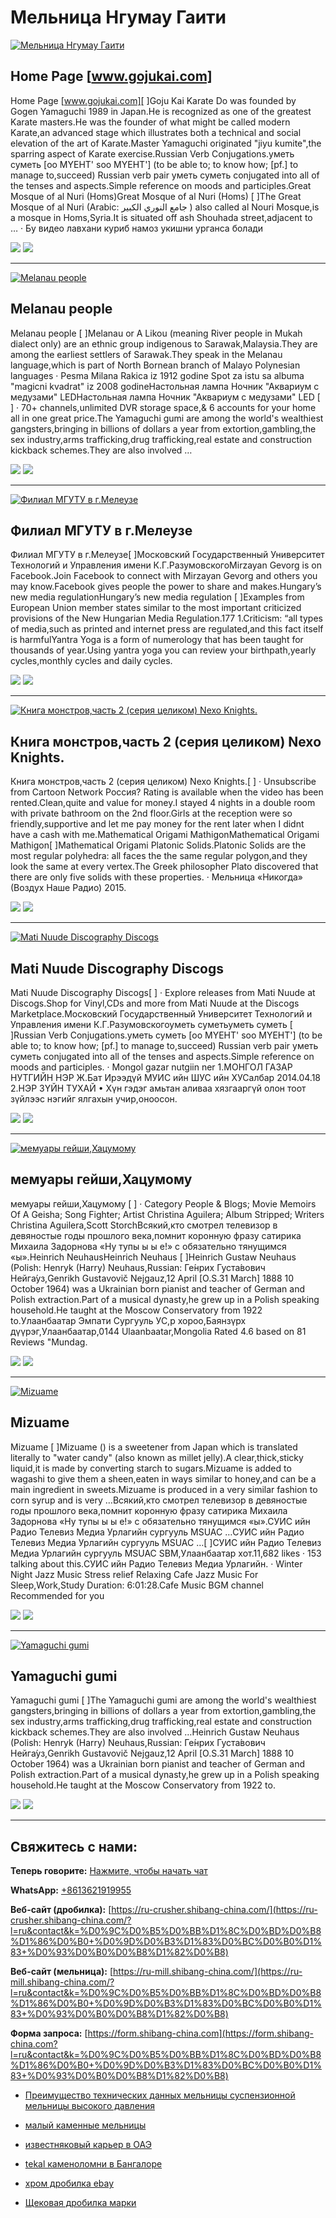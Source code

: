 # Мельница Нгумау Гаити

<a href="https://swt.shibang-china.com/?l=ru&img&k=%D0%9C%D0%B5%D0%BB%D1%8C%D0%BD%D0%B8%D1%86%D0%B0+%D0%9D%D0%B3%D1%83%D0%BC%D0%B0%D1%83+%D0%93%D0%B0%D0%B8%D1%82%D0%B8" target="_blank">![Мельница Нгумау Гаити](http://static.shibang-china.com/all-800x300/791.jpg)</a>

## Home Page [www.gojukai.com]
Home Page [www.gojukai.com][ ]Goju Kai Karate Do was founded by Gogen Yamaguchi 1989 in Japan.He is recognized as one of the greatest Karate masters.He was the founder of what might be called modern Karate,an advanced stage which illustrates both a technical and social elevation of the art of Karate.Master Yamaguchi originated &quot;jiyu kumite&quot;,the sparring aspect of Karate exercise.Russian Verb Conjugations.уметь суметь [oo MYEHT' soo MYEHT'] (to be able to; to know how; [pf.] to manage to,succeed) Russian verb pair уметь суметь conjugated into all of the tenses and aspects.Simple reference on moods and participles.Great Mosque of al Nuri (Homs)Great Mosque of al Nuri (Homs) [ ]The Great Mosque of al Nuri (Arabic: جامع النوري الكبير ‎) also called al Nouri Mosque,is a mosque in Homs,Syria.It is situated off ash Shouhada street,adjacent to …&nbsp;&#0183;&#32;Бу видео лавхани куриб намоз укишни урганса болади


<a href="https://whatsapp.shibangsoft.com/WhatsApp.php" target="_blank" title="WhatsApp">![](http://static.shibang-china.com/icon/whatsapp.png)</a> <a href="https://swt.shibang-china.com/?l=ru&icon&k=%D0%9C%D0%B5%D0%BB%D1%8C%D0%BD%D0%B8%D1%86%D0%B0+%D0%9D%D0%B3%D1%83%D0%BC%D0%B0%D1%83+%D0%93%D0%B0%D0%B8%D1%82%D0%B8" target="_blank">![](http://static.shibang-china.com/icon/chat-ru.png)</a>

---

<a href="https://swt.shibang-china.com/?l=ru&img&k=%D0%9C%D0%B5%D0%BB%D1%8C%D0%BD%D0%B8%D1%86%D0%B0+%D0%9D%D0%B3%D1%83%D0%BC%D0%B0%D1%83+%D0%93%D0%B0%D0%B8%D1%82%D0%B8" target="_blank">![Melanau people](http://static.shibang-china.com/all-800x300/440.jpg)</a>

## Melanau people
Melanau people [ ]Melanau or A Likou (meaning River people in Mukah dialect only) are an ethnic group indigenous to Sarawak,Malaysia.They are among the earliest settlers of Sarawak.They speak in the Melanau language,which is part of North Bornean branch of Malayo Polynesian languages&nbsp;&#0183;&#32;Pesma Milana Rakica iz 1912 godine Spot za istu sa albuma &quot;magicni kvadrat&quot; iz 2008 godineНастольная лампа Ночник &quot;Аквариум с медузами&quot; LEDНастольная лампа Ночник &quot;Аквариум с медузами&quot; LED [ ]&nbsp;&#0183;&#32;70+ channels,unlimited DVR storage space,&amp; 6 accounts for your home all in one great price.The Yamaguchi gumi are among the world's wealthiest gangsters,bringing in billions of dollars a year from extortion,gambling,the sex industry,arms trafficking,drug trafficking,real estate and construction kickback schemes.They are also involved …


<a href="https://whatsapp.shibangsoft.com/WhatsApp.php" target="_blank" title="WhatsApp">![](http://static.shibang-china.com/icon/whatsapp.png)</a> <a href="https://swt.shibang-china.com/?l=ru&icon&k=%D0%9C%D0%B5%D0%BB%D1%8C%D0%BD%D0%B8%D1%86%D0%B0+%D0%9D%D0%B3%D1%83%D0%BC%D0%B0%D1%83+%D0%93%D0%B0%D0%B8%D1%82%D0%B8" target="_blank">![](http://static.shibang-china.com/icon/chat-ru.png)</a>

---

<a href="https://swt.shibang-china.com/?l=ru&img&k=%D0%9C%D0%B5%D0%BB%D1%8C%D0%BD%D0%B8%D1%86%D0%B0+%D0%9D%D0%B3%D1%83%D0%BC%D0%B0%D1%83+%D0%93%D0%B0%D0%B8%D1%82%D0%B8" target="_blank">![Филиал МГУТУ в г.Мелеузе](http://static.shibang-china.com/all-800x300/653.jpg)</a>

## Филиал МГУТУ в г.Мелеузе
Филиал МГУТУ в г.Мелеузе[ ]Московский Государственный Университет Технологий и Управления имени К.Г.РазумовскогоMirzayan Gevorg is on Facebook.Join Facebook to connect with Mirzayan Gevorg and others you may know.Facebook gives people the power to share and makes.Hungary’s new media regulationHungary’s new media regulation [ ]Examples from European Union member states similar to the most important criticized provisions of the New Hungarian Media Regulation.177 1.Criticism: “all types of media,such as printed and internet press are regulated,and this fact itself is harmfulYantra Yoga is a form of numerology that has been taught for thousands of year.Using yantra yoga you can review your birthpath,yearly cycles,monthly cycles and daily cycles.


<a href="https://whatsapp.shibangsoft.com/WhatsApp.php" target="_blank" title="WhatsApp">![](http://static.shibang-china.com/icon/whatsapp.png)</a> <a href="https://swt.shibang-china.com/?l=ru&icon&k=%D0%9C%D0%B5%D0%BB%D1%8C%D0%BD%D0%B8%D1%86%D0%B0+%D0%9D%D0%B3%D1%83%D0%BC%D0%B0%D1%83+%D0%93%D0%B0%D0%B8%D1%82%D0%B8" target="_blank">![](http://static.shibang-china.com/icon/chat-ru.png)</a>

---

<a href="https://swt.shibang-china.com/?l=ru&img&k=%D0%9C%D0%B5%D0%BB%D1%8C%D0%BD%D0%B8%D1%86%D0%B0+%D0%9D%D0%B3%D1%83%D0%BC%D0%B0%D1%83+%D0%93%D0%B0%D0%B8%D1%82%D0%B8" target="_blank">![Книга монстров,часть 2 (серия целиком) Nexo Knights.](http://static.shibang-china.com/all-800x300/203.jpg)</a>

## Книга монстров,часть 2 (серия целиком) Nexo Knights.
Книга монстров,часть 2 (серия целиком) Nexo Knights.[ ]&nbsp;&#0183;&#32;Unsubscribe from Cartoon Network Россия? Rating is available when the video has been rented.Clean,quite and value for money.I stayed 4 nights in a double room with private bathroom on the 2nd floor.Girls at the reception were so friendly,supportive and let me pay money for the rent later when I didnt have a cash with me.Mathematical Origami MathigonMathematical Origami Mathigon[ ]Mathematical Origami Platonic Solids.Platonic Solids are the most regular polyhedra: all faces the the same regular polygon,and they look the same at every vertex.The Greek philosopher Plato discovered that there are only five solids with these properties.&nbsp;&#0183;&#32;Мельница &#171;Никогда&#187; (Воздух Наше Радио) 2015.


<a href="https://whatsapp.shibangsoft.com/WhatsApp.php" target="_blank" title="WhatsApp">![](http://static.shibang-china.com/icon/whatsapp.png)</a> <a href="https://swt.shibang-china.com/?l=ru&icon&k=%D0%9C%D0%B5%D0%BB%D1%8C%D0%BD%D0%B8%D1%86%D0%B0+%D0%9D%D0%B3%D1%83%D0%BC%D0%B0%D1%83+%D0%93%D0%B0%D0%B8%D1%82%D0%B8" target="_blank">![](http://static.shibang-china.com/icon/chat-ru.png)</a>

---

<a href="https://swt.shibang-china.com/?l=ru&img&k=%D0%9C%D0%B5%D0%BB%D1%8C%D0%BD%D0%B8%D1%86%D0%B0+%D0%9D%D0%B3%D1%83%D0%BC%D0%B0%D1%83+%D0%93%D0%B0%D0%B8%D1%82%D0%B8" target="_blank">![Mati Nuude Discography Discogs](http://static.shibang-china.com/all-800x300/986.jpg)</a>

## Mati Nuude Discography Discogs
Mati Nuude Discography Discogs[ ]&nbsp;&#0183;&#32;Explore releases from Mati Nuude at Discogs.Shop for Vinyl,CDs and more from Mati Nuude at the Discogs Marketplace.Московский Государственный Университет Технологий и Управления имени К.Г.Разумовскогоуметь суметьуметь суметь [ ]Russian Verb Conjugations.уметь суметь [oo MYEHT' soo MYEHT'] (to be able to; to know how; [pf.] to manage to,succeed) Russian verb pair уметь суметь conjugated into all of the tenses and aspects.Simple reference on moods and participles.&nbsp;&#0183;&#32;Mongol gazar nutgiin ner 1.МОНГОЛ ГАЗАР НУТГИЙН НЭР Ж.Бат Ирээдүй МУИС ийн ШУС ийн ХУСалбар 2014.04.18 2.НЭР ЗҮЙН ТУХАЙ • Хүн гэдэг амьтан аливаа хязгааргүй олон тоот зүйлээс нэгийг ялгахын учир,оноосон.


<a href="https://whatsapp.shibangsoft.com/WhatsApp.php" target="_blank" title="WhatsApp">![](http://static.shibang-china.com/icon/whatsapp.png)</a> <a href="https://swt.shibang-china.com/?l=ru&icon&k=%D0%9C%D0%B5%D0%BB%D1%8C%D0%BD%D0%B8%D1%86%D0%B0+%D0%9D%D0%B3%D1%83%D0%BC%D0%B0%D1%83+%D0%93%D0%B0%D0%B8%D1%82%D0%B8" target="_blank">![](http://static.shibang-china.com/icon/chat-ru.png)</a>

---

<a href="https://swt.shibang-china.com/?l=ru&img&k=%D0%9C%D0%B5%D0%BB%D1%8C%D0%BD%D0%B8%D1%86%D0%B0+%D0%9D%D0%B3%D1%83%D0%BC%D0%B0%D1%83+%D0%93%D0%B0%D0%B8%D1%82%D0%B8" target="_blank">![мемуары гейши,Хацумому](http://static.shibang-china.com/all-800x300/98.jpg)</a>

## мемуары гейши,Хацумому
мемуары гейши,Хацумому [ ]&nbsp;&#0183;&#32;Category People &amp; Blogs; Movie Memoirs Of A Geisha; Song Fighter; Artist Christina Aguilera; Album Stripped; Writers Christina Aguilera,Scott StorchВсякий,кто смотрел телевизор в девяностые годы прошлого века,помнит коронную фразу сатирика Михаила Задорнова &#171;Ну тупы ы ы е!&#187; с обязательно тянущимся &#171;ы&#187;.Heinrich NeuhausHeinrich Neuhaus [ ]Heinrich Gustaw Neuhaus (Polish: Henryk (Harry) Neuhaus,Russian: Ге́нрих Густа́вович Нейга́уз,Genrikh Gustavovič Nejgauz,12 April [O.S.31 March] 1888 10 October 1964) was a Ukrainian born pianist and teacher of German and Polish extraction.Part of a musical dynasty,he grew up in a Polish speaking household.He taught at the Moscow Conservatory from 1922 to.Улаанбаатар Эмпати Сургууль УС,р хороо,Баянзүрх дүүрэг,Улаанбаатар,0144 Ulaanbaatar,Mongolia Rated 4.6 based on 81 Reviews &quot;Mundag.


<a href="https://whatsapp.shibangsoft.com/WhatsApp.php" target="_blank" title="WhatsApp">![](http://static.shibang-china.com/icon/whatsapp.png)</a> <a href="https://swt.shibang-china.com/?l=ru&icon&k=%D0%9C%D0%B5%D0%BB%D1%8C%D0%BD%D0%B8%D1%86%D0%B0+%D0%9D%D0%B3%D1%83%D0%BC%D0%B0%D1%83+%D0%93%D0%B0%D0%B8%D1%82%D0%B8" target="_blank">![](http://static.shibang-china.com/icon/chat-ru.png)</a>

---

<a href="https://swt.shibang-china.com/?l=ru&img&k=%D0%9C%D0%B5%D0%BB%D1%8C%D0%BD%D0%B8%D1%86%D0%B0+%D0%9D%D0%B3%D1%83%D0%BC%D0%B0%D1%83+%D0%93%D0%B0%D0%B8%D1%82%D0%B8" target="_blank">![Mizuame](http://static.shibang-china.com/all-800x300/408.jpg)</a>

## Mizuame
Mizuame [ ]Mizuame () is a sweetener from Japan which is translated literally to &quot;water candy&quot; (also known as millet jelly).A clear,thick,sticky liquid,it is made by converting starch to sugars.Mizuame is added to wagashi to give them a sheen,eaten in ways similar to honey,and can be a main ingredient in sweets.Mizuame is produced in a very similar fashion to corn syrup and is very …Всякий,кто смотрел телевизор в девяностые годы прошлого века,помнит коронную фразу сатирика Михаила Задорнова &#171;Ну тупы ы ы е!&#187; с обязательно тянущимся &#171;ы&#187;.СУИС ийн Радио Телевиз Медиа Урлагийн сургууль MSUAC …СУИС ийн Радио Телевиз Медиа Урлагийн сургууль MSUAC …[ ]СУИС ийн Радио Телевиз Медиа Урлагийн сургууль MSUAC SBM,Улаанбаатар хот.11,682 likes &#183; 153 talking about this.СУИС ийн Радио Телевиз Медиа Урлагийн.&nbsp;&#0183;&#32;Winter Night Jazz Music Stress relief Relaxing Cafe Jazz Music For Sleep,Work,Study Duration: 6:01:28.Cafe Music BGM channel Recommended for you


<a href="https://whatsapp.shibangsoft.com/WhatsApp.php" target="_blank" title="WhatsApp">![](http://static.shibang-china.com/icon/whatsapp.png)</a> <a href="https://swt.shibang-china.com/?l=ru&icon&k=%D0%9C%D0%B5%D0%BB%D1%8C%D0%BD%D0%B8%D1%86%D0%B0+%D0%9D%D0%B3%D1%83%D0%BC%D0%B0%D1%83+%D0%93%D0%B0%D0%B8%D1%82%D0%B8" target="_blank">![](http://static.shibang-china.com/icon/chat-ru.png)</a>

---

<a href="https://swt.shibang-china.com/?l=ru&img&k=%D0%9C%D0%B5%D0%BB%D1%8C%D0%BD%D0%B8%D1%86%D0%B0+%D0%9D%D0%B3%D1%83%D0%BC%D0%B0%D1%83+%D0%93%D0%B0%D0%B8%D1%82%D0%B8" target="_blank">![Yamaguchi gumi](http://static.shibang-china.com/all-800x300/1022.jpg)</a>

## Yamaguchi gumi
Yamaguchi gumi [ ]The Yamaguchi gumi are among the world's wealthiest gangsters,bringing in billions of dollars a year from extortion,gambling,the sex industry,arms trafficking,drug trafficking,real estate and construction kickback schemes.They are also involved …Heinrich Gustaw Neuhaus (Polish: Henryk (Harry) Neuhaus,Russian: Ге́нрих Густа́вович Нейга́уз,Genrikh Gustavovič Nejgauz,12 April [O.S.31 March] 1888 10 October 1964) was a Ukrainian born pianist and teacher of German and Polish extraction.Part of a musical dynasty,he grew up in a Polish speaking household.He taught at the Moscow Conservatory from 1922 to.

<a href="https://whatsapp.shibangsoft.com/WhatsApp.php" target="_blank" title="WhatsApp">![](http://static.shibang-china.com/icon/whatsapp.png)</a> <a href="https://swt.shibang-china.com/?l=ru&icon&k=%D0%9C%D0%B5%D0%BB%D1%8C%D0%BD%D0%B8%D1%86%D0%B0+%D0%9D%D0%B3%D1%83%D0%BC%D0%B0%D1%83+%D0%93%D0%B0%D0%B8%D1%82%D0%B8" target="_blank">![](http://static.shibang-china.com/icon/chat-ru.png)</a>

---
## Свяжитесь с нами:

**Теперь говорите:** [Нажмите, чтобы начать чат](https://swt.shibang-china.com?l=ru&contact&k=%D0%9C%D0%B5%D0%BB%D1%8C%D0%BD%D0%B8%D1%86%D0%B0+%D0%9D%D0%B3%D1%83%D0%BC%D0%B0%D1%83+%D0%93%D0%B0%D0%B8%D1%82%D0%B8)

**WhatsApp:**  [+8613621919955](https://whatsapp.shibangsoft.com/WhatsApp.php)

**Веб-сайт (дробилка):** [https://ru-crusher.shibang-china.com/](https://ru-crusher.shibang-china.com/?l=ru&contact&k=%D0%9C%D0%B5%D0%BB%D1%8C%D0%BD%D0%B8%D1%86%D0%B0+%D0%9D%D0%B3%D1%83%D0%BC%D0%B0%D1%83+%D0%93%D0%B0%D0%B8%D1%82%D0%B8)

**Веб-сайт (мельница):** [https://ru-mill.shibang-china.com/](https://ru-mill.shibang-china.com/?l=ru&contact&k=%D0%9C%D0%B5%D0%BB%D1%8C%D0%BD%D0%B8%D1%86%D0%B0+%D0%9D%D0%B3%D1%83%D0%BC%D0%B0%D1%83+%D0%93%D0%B0%D0%B8%D1%82%D0%B8)

**Форма запроса:** [https://form.shibang-china.com](https://form.shibang-china.com?l=ru&contact&k=%D0%9C%D0%B5%D0%BB%D1%8C%D0%BD%D0%B8%D1%86%D0%B0+%D0%9D%D0%B3%D1%83%D0%BC%D0%B0%D1%83+%D0%93%D0%B0%D0%B8%D1%82%D0%B8)

* [Преимущество технических данных мельницы суспензионной мельницы высокого давления](../120/%D0%9F%D1%80%D0%B5%D0%B8%D0%BC%D1%83%D1%89%D0%B5%D1%81%D1%82%D0%B2%D0%BE%20%D1%82%D0%B5%D1%85%D0%BD%D0%B8%D1%87%D0%B5%D1%81%D0%BA%D0%B8%D1%85%20%D0%B4%D0%B0%D0%BD%D0%BD%D1%8B%D1%85%20%D0%BC%D0%B5%D0%BB%D1%8C%D0%BD%D0%B8%D1%86%D1%8B%20%D1%81%D1%83%D1%81%D0%BF%D0%B5%D0%BD%D0%B7%D0%B8%D0%BE%D0%BD%D0%BD%D0%BE%D0%B9%20%D0%BC%D0%B5%D0%BB%D1%8C%D0%BD%D0%B8%D1%86%D1%8B%20%D0%B2%D1%8B%D1%81%D0%BE%D0%BA%D0%BE%D0%B3%D0%BE%20%D0%B4%D0%B0%D0%B2%D0%BB%D0%B5%D0%BD%D0%B8%D1%8F.md)

* [малый каменные мельницы](../108/%D0%BC%D0%B0%D0%BB%D1%8B%D0%B9%20%D0%BA%D0%B0%D0%BC%D0%B5%D0%BD%D0%BD%D1%8B%D0%B5%20%D0%BC%D0%B5%D0%BB%D1%8C%D0%BD%D0%B8%D1%86%D1%8B.md)

* [известняковый карьер в ОАЭ](../112/%D0%B8%D0%B7%D0%B2%D0%B5%D1%81%D1%82%D0%BD%D1%8F%D0%BA%D0%BE%D0%B2%D1%8B%D0%B9%20%D0%BA%D0%B0%D1%80%D1%8C%D0%B5%D1%80%20%D0%B2%20%D0%9E%D0%90%D0%AD.md)

* [tekal каменоломни в Бангалоре](../112/tekal%20%D0%BA%D0%B0%D0%BC%D0%B5%D0%BD%D0%BE%D0%BB%D0%BE%D0%BC%D0%BD%D0%B8%20%D0%B2%20%D0%91%D0%B0%D0%BD%D0%B3%D0%B0%D0%BB%D0%BE%D1%80%D0%B5.md)

* [хром дробилка ebay](../116/%D1%85%D1%80%D0%BE%D0%BC%20%D0%B4%D1%80%D0%BE%D0%B1%D0%B8%D0%BB%D0%BA%D0%B0%20ebay.md)

* [Щековая дробилка марки](../112/%D0%A9%D0%B5%D0%BA%D0%BE%D0%B2%D0%B0%D1%8F%20%D0%B4%D1%80%D0%BE%D0%B1%D0%B8%D0%BB%D0%BA%D0%B0%20%D0%BC%D0%B0%D1%80%D0%BA%D0%B8.md)